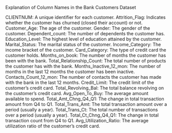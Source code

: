 Explanation of Column Names in the Bank Customers Dataset

CLIENTNUM: A unique identifier for each customer.
Attrition_Flag: Indicates whether the customer has churned (closed their account) or not.
Customer_Age: The age of the customer.
Gender: The gender of the customer.
Dependent_count: The number of dependents the customer has.
Education_Level: The highest level of education attained by the customer.
Marital_Status: The marital status of the customer.
Income_Category: The income bracket of the customer.
Card_Category: The type of credit card the customer holds.
Months_on_book: The number of months the customer has been with the bank.
Total_Relationship_Count: The total number of products the customer has with the bank.
Months_Inactive_12_mon: The number of months in the last 12 months the customer has been inactive.
Contacts_Count_12_mon: The number of contacts the customer has made with the bank in the last 12 months.
Credit_Limit: The credit limit of the customer’s credit card.
Total_Revolving_Bal: The total balance revolving on the customer’s credit card.
Avg_Open_To_Buy: The average amount available to spend.
Total_Amt_Chng_Q4_Q1: The change in total transaction amount from Q4 to Q1.
Total_Trans_Amt: The total transaction amount over a period (usually a year).
Total_Trans_Ct: The total number of transactions over a period (usually a year).
Total_Ct_Chng_Q4_Q1: The change in total transaction count from Q4 to Q1.
Avg_Utilization_Ratio: The average utilization ratio of the customer’s credit card.
